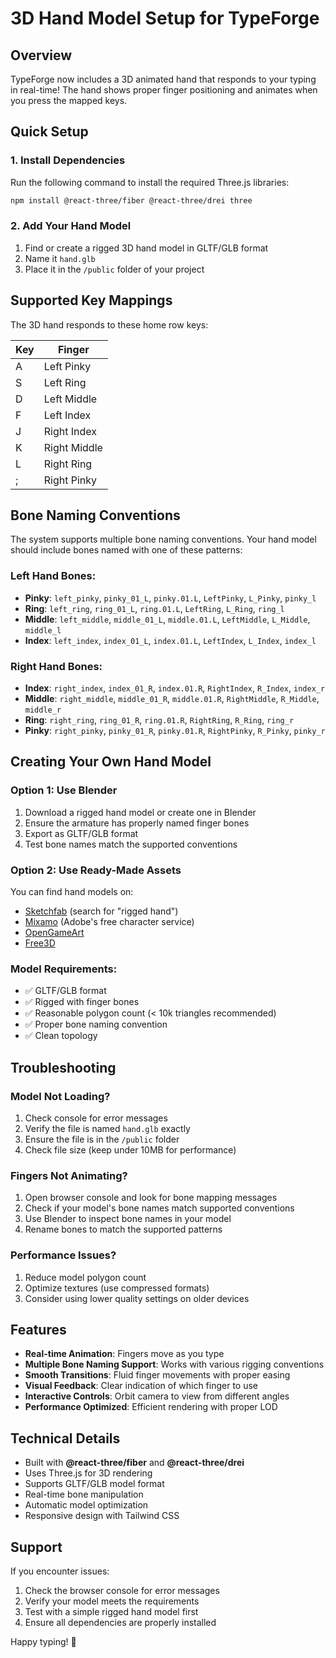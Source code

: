 # 3D Hand Model Setup for TypeForge

## Overview
TypeForge now includes a 3D animated hand that responds to your typing in real-time! The hand shows proper finger positioning and animates when you press the mapped keys.

## Quick Setup

### 1. Install Dependencies
Run the following command to install the required Three.js libraries:

```bash
npm install @react-three/fiber @react-three/drei three
```

### 2. Add Your Hand Model
1. Find or create a rigged 3D hand model in GLTF/GLB format
2. Name it `hand.glb`
3. Place it in the `/public` folder of your project

## Supported Key Mappings

The 3D hand responds to these home row keys:

| Key | Finger |
|-----|---------|
| A | Left Pinky |
| S | Left Ring |
| D | Left Middle |
| F | Left Index |
| J | Right Index |
| K | Right Middle |
| L | Right Ring |
| ; | Right Pinky |

## Bone Naming Conventions

The system supports multiple bone naming conventions. Your hand model should include bones named with one of these patterns:

### Left Hand Bones:
- **Pinky**: `left_pinky`, `pinky_01_L`, `pinky.01.L`, `LeftPinky`, `L_Pinky`, `pinky_l`
- **Ring**: `left_ring`, `ring_01_L`, `ring.01.L`, `LeftRing`, `L_Ring`, `ring_l`
- **Middle**: `left_middle`, `middle_01_L`, `middle.01.L`, `LeftMiddle`, `L_Middle`, `middle_l`
- **Index**: `left_index`, `index_01_L`, `index.01.L`, `LeftIndex`, `L_Index`, `index_l`

### Right Hand Bones:
- **Index**: `right_index`, `index_01_R`, `index.01.R`, `RightIndex`, `R_Index`, `index_r`
- **Middle**: `right_middle`, `middle_01_R`, `middle.01.R`, `RightMiddle`, `R_Middle`, `middle_r`
- **Ring**: `right_ring`, `ring_01_R`, `ring.01.R`, `RightRing`, `R_Ring`, `ring_r`
- **Pinky**: `right_pinky`, `pinky_01_R`, `pinky.01.R`, `RightPinky`, `R_Pinky`, `pinky_r`

## Creating Your Own Hand Model

### Option 1: Use Blender
1. Download a rigged hand model or create one in Blender
2. Ensure the armature has properly named finger bones
3. Export as GLTF/GLB format
4. Test bone names match the supported conventions

### Option 2: Use Ready-Made Assets
You can find hand models on:
- [Sketchfab](https://sketchfab.com) (search for "rigged hand")
- [Mixamo](https://mixamo.com) (Adobe's free character service)
- [OpenGameArt](https://opengameart.org)
- [Free3D](https://free3d.com)

### Model Requirements:
- ✅ GLTF/GLB format
- ✅ Rigged with finger bones
- ✅ Reasonable polygon count (< 10k triangles recommended)
- ✅ Proper bone naming convention
- ✅ Clean topology

## Troubleshooting

### Model Not Loading?
1. Check console for error messages
2. Verify the file is named `hand.glb` exactly
3. Ensure the file is in the `/public` folder
4. Check file size (keep under 10MB for performance)

### Fingers Not Animating?
1. Open browser console and look for bone mapping messages
2. Check if your model's bone names match supported conventions
3. Use Blender to inspect bone names in your model
4. Rename bones to match the supported patterns

### Performance Issues?
1. Reduce model polygon count
2. Optimize textures (use compressed formats)
3. Consider using lower quality settings on older devices

## Features

- **Real-time Animation**: Fingers move as you type
- **Multiple Bone Naming Support**: Works with various rigging conventions
- **Smooth Transitions**: Fluid finger movements with proper easing
- **Visual Feedback**: Clear indication of which finger to use
- **Interactive Controls**: Orbit camera to view from different angles
- **Performance Optimized**: Efficient rendering with proper LOD

## Technical Details

- Built with **@react-three/fiber** and **@react-three/drei**
- Uses Three.js for 3D rendering
- Supports GLTF/GLB model format
- Real-time bone manipulation
- Automatic model optimization
- Responsive design with Tailwind CSS

## Support

If you encounter issues:
1. Check the browser console for error messages
2. Verify your model meets the requirements
3. Test with a simple rigged hand model first
4. Ensure all dependencies are properly installed

Happy typing! 🚀